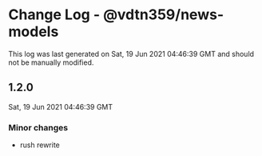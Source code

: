 # Change Log - @vdtn359/news-models

This log was last generated on Sat, 19 Jun 2021 04:46:39 GMT and should not be manually modified.

## 1.2.0
Sat, 19 Jun 2021 04:46:39 GMT

### Minor changes

- rush rewrite

